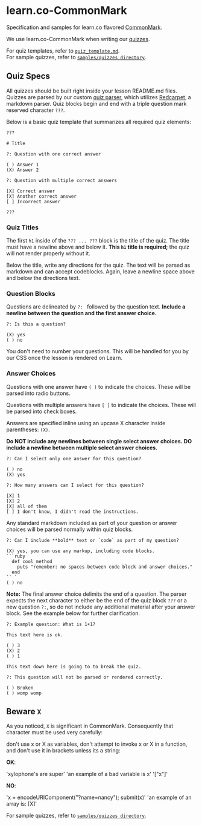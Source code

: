 # learn.co-CommonMark

Specification and samples for learn.co flavored [CommonMark](https://github.com/jgm/CommonMark).

We use learn.co-CommonMark when writing our [quizzes](#quiz-specs).

For quiz templates, refer to [`quiz_template.md`](https://github.com/flatiron-labs/learn.co-CommonMark/blob/master/templates/quiz_template.md).  
For sample quizzes, refer to [`samples/quizzes directory`](https://github.com/flatiron-labs/learn.co-CommonMark/blob/master/samples/quizzes).  

## Quiz Specs

All quizzes should be built right inside your lesson README.md files. Quizzes are parsed by our custom [quiz parser](https://github.com/flatiron-labs/ironboard/blob/1801b23c562cb7bd8ef9e13d6df97f19cac4aecb/lib/inline_quiz_parser.rb), which utilizes [Redcarpet](https://github.com/vmg/redcarpet), a markdown parser. Quiz blocks begin and end with a triple question mark reserved character `???`.

Below is a basic quiz template that summarizes all required quiz elements:

```
???

# Title

?: Question with one correct answer

( ) Answer 1
(X) Answer 2

?: Question with multiple correct answers

[X] Correct answer
[X] Another correct answer
[ ] Incorrect answer

???
```

### Quiz Titles

The first `h1` inside of the `??? ... ???` block is the title of the quiz. The title must have a newline above and below it. **This `h1` title is required;** the quiz will not render properly without it.

Below the title, write any directions for the quiz. The text will be parsed as markdown and can accept codeblocks. Again, leave a newline space above and below the directions text.

### Question Blocks

Questions are delineated by `?: ` followed by the question text. **Include a newline between the question and the first answer choice.**

```
?: Is this a question?

(X) yes
( ) no
```

You don't need to number your questions. This will be handled for you by our CSS once the lesson is rendered on Learn.

### Answer Choices

Questions with one answer have `( )` to indicate the choices. These will be parsed into radio buttons. 

Questions with multiple answers have `[ ]` to indicate the choices. These will be parsed into check boxes.

Answers are specified inline using an upcase X character inside parentheses: `(X)`.

**Do NOT include any newlines between single select answer choices.**
**DO include a newline between multiple select answer choices.**

```
?: Can I select only one answer for this question?

( ) no
(X) yes

?: How many answers can I select for this question?

[X] 1
[X] 2
[X] all of them
[ ] I don't know, I didn't read the instructions.
```

Any standard markdown included as part of your question or answer choices will be parsed normally within quiz blocks.

```
?: Can I include **bold** text or `code` as part of my question?

(X) yes, you can use any markup, including code blocks.
```ruby
  def cool_method
    puts "remember: no spaces between code block and answer choices."
  end
`` `
( ) no
```

**Note:** The final answer choice delimits the end of a question. The parser expects the next character to either be the end of the quiz block `???` or a new question `?:`, so do not include any additional material after your answer block. See the example below for further clarification.

```
?: Example question: What is 1+1?

This text here is ok.

( ) 3
(X) 2
( ) 1

This text down here is going to to break the quiz.

?: This question will not be parsed or rendered correctly.

( ) Broken
( ) womp womp
```

## Beware `X`

As you noticed, `X` is significant in CommonMark. Consequently that character must be used very carefully:

don't use x or X as variables, don't attempt to invoke x or X in a function, and don't use it in brackets unless its a string:

**OK**:

'xylophone's are super'
'an example of a bad variable is x'
'["x"]'

**NO**:

'x = encodeURIComponent("?name=nancy"); submit(x)'
'an example of an array is: [X]'


For sample quizzes, refer to [`samples/quizzes directory`](https://github.com/flatiron-labs/learn.co-CommonMark/blob/master/samples/quizzes).
